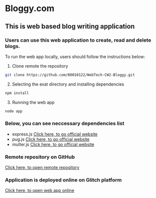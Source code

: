 # Bloggy.com 

## This is web based blog writing application

### Users can use this web application to create, read and delete blogs.

To run the web app locally, users should follow the instructions below:

1. Clone remote the repository

```bash
git clone https://github.com/00010122/WebTech-CW2-Bloggy.git
```

2. Selecting the exat directory and installing dependencies

```bash
npm install
```

3. Running the web app

```bash
node app
```

### Below, you can see neccessary dependencies list

- express.js  [Click here, to go official website](https://expressjs.com/)
- pug.js  [Click here, to go official website](https://pugjs.org/api/getting-started.html)
- multer.js  [Click here, to go official website](https://www.npmjs.com/package/multer)

### Remote repository on GitHub

[Click here, to open remote repository](https://github.com/00010122/WebTech-CW2-Bloggy.git333)

### Application is deployed online on Glitch platform

[Click here, to open web app online]()

